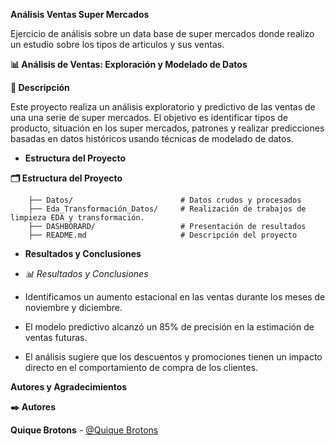 **Análisis Ventas Super Mercados**

Ejercicio de análisis sobre un data base de super mercados donde realizo un estudio sobre los tipos de articulos y sus ventas.


   

        
**📊 Análisis de Ventas: Exploración y Modelado de Datos**

**📖 Descripción**
        
Este proyecto realiza un análisis exploratorio y predictivo de las ventas de una una serie de super mercados. El objetivo es identificar tipos de producto, situación en los super mercados, patrones y realizar predicciones basadas en datos históricos usando técnicas de modelado de datos.

- **Estructura del Proyecto**

 **🗂️ Estructura del Proyecto**

        ├── Datos/                        # Datos crudos y procesados
        ├── Eda_Transformación_Datos/     # Realización de trabajos de limpieza EDA y transformación.
        ├── DASHBORARD/                   # Presentación de resultados
        ├── README.md                     # Descripción del proyecto




- **Resultados y Conclusiones**
- *📊 Resultados y Conclusiones*

- Identificamos un aumento estacional en las ventas durante los meses de noviembre y diciembre.
- El modelo predictivo alcanzó un 85% de precisión en la estimación de ventas futuras.
- El análisis sugiere que los descuentos y promociones tienen un impacto directo en el comportamiento de compra de los clientes.

**Autores y Agradecimientos**

**✒️ Autores**

**Quique Brotons** - [@Quique Brotons](https://github.com/quiquebrotons)